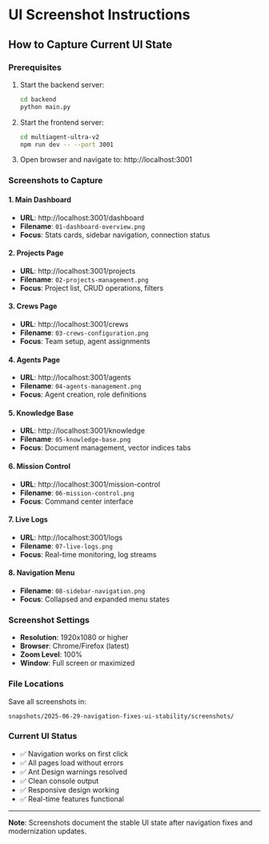 # UI Screenshot Instructions

## How to Capture Current UI State

### Prerequisites
1. Start the backend server:
   ```bash
   cd backend
   python main.py
   ```

2. Start the frontend server:
   ```bash
   cd multiagent-ultra-v2
   npm run dev -- --port 3001
   ```

3. Open browser and navigate to: http://localhost:3001

### Screenshots to Capture

#### 1. Main Dashboard
- **URL**: http://localhost:3001/dashboard
- **Filename**: `01-dashboard-overview.png`
- **Focus**: Stats cards, sidebar navigation, connection status

#### 2. Projects Page
- **URL**: http://localhost:3001/projects
- **Filename**: `02-projects-management.png`
- **Focus**: Project list, CRUD operations, filters

#### 3. Crews Page
- **URL**: http://localhost:3001/crews
- **Filename**: `03-crews-configuration.png`
- **Focus**: Team setup, agent assignments

#### 4. Agents Page
- **URL**: http://localhost:3001/agents
- **Filename**: `04-agents-management.png`
- **Focus**: Agent creation, role definitions

#### 5. Knowledge Base
- **URL**: http://localhost:3001/knowledge
- **Filename**: `05-knowledge-base.png`
- **Focus**: Document management, vector indices tabs

#### 6. Mission Control
- **URL**: http://localhost:3001/mission-control
- **Filename**: `06-mission-control.png`
- **Focus**: Command center interface

#### 7. Live Logs
- **URL**: http://localhost:3001/logs
- **Filename**: `07-live-logs.png`
- **Focus**: Real-time monitoring, log streams

#### 8. Navigation Menu
- **Filename**: `08-sidebar-navigation.png`
- **Focus**: Collapsed and expanded menu states

### Screenshot Settings
- **Resolution**: 1920x1080 or higher
- **Browser**: Chrome/Firefox (latest)
- **Zoom Level**: 100%
- **Window**: Full screen or maximized

### File Locations
Save all screenshots in:
```
snapshots/2025-06-29-navigation-fixes-ui-stability/screenshots/
```

### Current UI Status
- ✅ Navigation works on first click
- ✅ All pages load without errors
- ✅ Ant Design warnings resolved
- ✅ Clean console output
- ✅ Responsive design working
- ✅ Real-time features functional

---
**Note**: Screenshots document the stable UI state after navigation fixes and modernization updates.